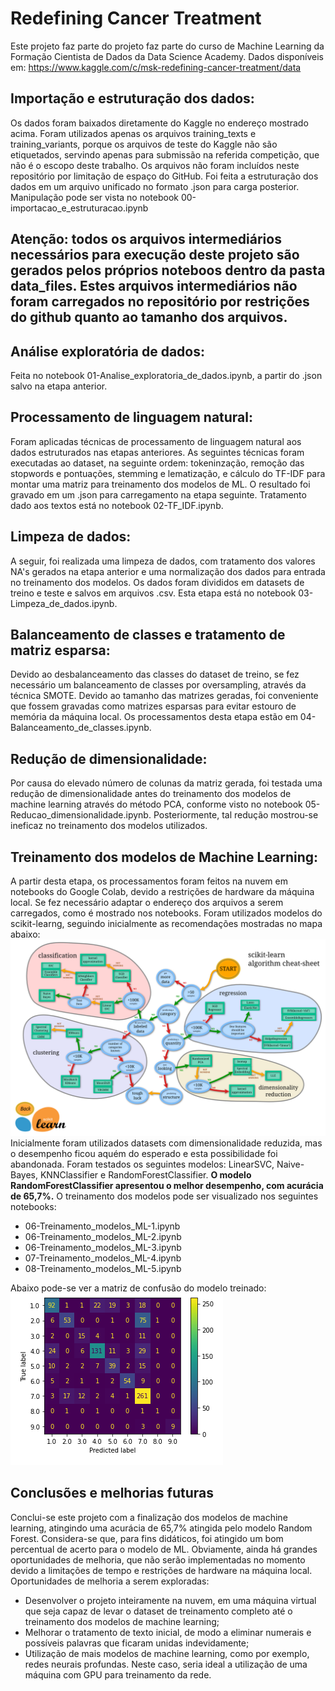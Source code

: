# Redefining Cancer Treatment
Este projeto faz parte do projeto faz parte do curso de Machine Learning da Formação Cientista de Dados da Data Science Academy.
Dados disponíveis em: https://www.kaggle.com/c/msk-redefining-cancer-treatment/data

## Importação e estruturação dos dados:
Os dados foram baixados diretamente do Kaggle no endereço mostrado acima.
Foram utilizados apenas os arquivos training_texts e training_variants, porque os arquivos de teste do Kaggle não são etiquetados, servindo apenas para submissão na referida competição, que não é o escopo deste trabalho. Os arquivos não foram incluídos neste repositório por limitação de espaço do GitHub.
Foi feita a estruturação dos dados em um arquivo unificado no formato .json para carga posterior.
Manipulação pode ser vista no notebook 00-importacao_e_estruturacao.ipynb

## Atenção: todos os arquivos intermediários necessários para execução deste projeto são gerados pelos próprios noteboos dentro da pasta data_files. Estes arquivos intermediários não foram carregados no repositório por restrições do github quanto ao tamanho dos arquivos.

## Análise exploratória de dados:
Feita no notebook 01-Analise_exploratoria_de_dados.ipynb, a partir do .json salvo na etapa anterior.

## Processamento de linguagem natural:
Foram aplicadas técnicas de processamento de linguagem natural aos dados estruturados nas etapas anteriores.
As seguintes técnicas foram executadas ao dataset, na seguinte ordem: tokeninzação, remoção das stopwords e pontuações, stemming e lematização, e cálculo do TF-IDF para montar uma matriz para treinamento dos modelos de ML.
O resultado foi gravado em um .json para carregamento na etapa seguinte.
Tratamento dado aos textos está no notebook 02-TF_IDF.ipynb.

## Limpeza de dados:
A seguir, foi realizada uma limpeza de dados, com tratamento dos valores NA's gerados na etapa anterior e uma normalização dos dados para entrada no treinamento dos modelos. Os dados foram divididos em datasets de treino e teste e salvos em arquivos .csv.
Esta etapa está no notebook 03-Limpeza_de_dados.ipynb.

## Balanceamento de classes e tratamento de matriz esparsa:
Devido ao desbalanceamento das classes do dataset de treino, se fez necessário um balanceamento de classes por oversampling, através da técnica SMOTE. Devido ao tamanho das matrizes geradas, foi conveniente que fossem gravadas como matrizes esparsas para evitar estouro de memória da máquina local. Os processamentos desta etapa estão em 04-Balanceamento_de_classes.ipynb.

## Redução de dimensionalidade:
Por causa do elevado número de colunas da matriz gerada, foi testada uma redução de dimensionalidade antes do treinamento dos modelos de machine learning através do método PCA, conforme visto no notebook 05-Reducao_dimensionalidade.ipynb. Posteriormente, tal redução mostrou-se ineficaz no treinamento dos modelos utilizados.

## Treinamento dos modelos de Machine Learning:
A partir desta etapa, os processamentos foram feitos na nuvem em notebooks do Google Colab, devido a restrições de hardware da máquina local. Se fez necessário adaptar o endereço dos arquivos a serem carregados, como é mostrado nos notebooks.
Foram utilizados modelos do scikit-learng, seguindo inicialmente as recomendações mostradas no mapa abaixo:
![image](img/ml_map.png)
Inicialmente foram utilizados datasets com dimensionalidade reduzida, mas o desempenho ficou aquém do esperado e esta possibilidade foi abandonada.
Foram testados os seguintes modelos: LinearSVC, Naive-Bayes, KNNClassifier e RandomForestClassifier.
**O modelo RandomForestClassifier apresentou o melhor desempenho, com acurácia de 65,7%.**
O treinamento dos modelos pode ser visualizado nos seguintes notebooks:
- 06-Treinamento_modelos_ML-1.ipynb
- 06-Treinamento_modelos_ML-2.ipynb
- 06-Treinamento_modelos_ML-3.ipynb
- 07-Treinamento_modelos_ML-4.ipynb
- 08-Treinamento_modelos_ML-5.ipynb

Abaixo pode-se ver a matriz de confusão do modelo treinado:
![image](img/matrix.png)

## Conclusões e melhorias futuras
Conclui-se este projeto com a finalização dos modelos de machine learning, atingindo uma acurácia de 65,7% atingida pelo modelo Random Forest. Considera-se que, para fins didáticos, foi atingido um bom percentual de acerto para o modelo de ML. Obviamente, ainda há grandes oportunidades de melhoria, que não serão implementadas no momento devido a limitações de tempo e restrições de hardware na máquina local. Oportunidades de melhoria a serem exploradas:
- Desenvolver o projeto inteiramente na nuvem, em uma máquina virtual que seja capaz de levar o dataset de treinamento completo até o treinamento dos modelos de machine learning;
- Melhorar o tratamento de texto inicial, de modo a eliminar numerais e possíveis palavras que ficaram unidas indevidamente;
- Utilização de mais modelos de machine learning, como por exemplo, redes neurais profundas. Neste caso, seria ideal a utilização de uma máquina com GPU para treinamento da rede.
